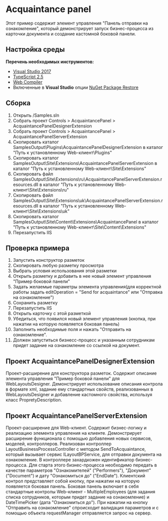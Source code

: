 # Acquaintance panel

Этот пример содержит элемент управления "Панель отправки на ознакомление", который демонстрирует запуск бизнес-процесса из карточки документа и создание кастомной боковой панели.

## Настройка среды

**Перечень необходимых инструментов:** 
* [Visual Studio 2017](https://www.visualstudio.com)
* [TypeScript 2.5](https://www.typescriptlang.org)
* [Web Compiler](https://marketplace.visualstudio.com/items?itemName=MadsKristensen.WebCompiler)
* Включенные в **Visual Studio** опции  [NuGet Package Restore](https://docs.microsoft.com/en-us/nuget/consume-packages/package-restore#enabling-and-disabling-package-restore)

## Сборка

1. Открыть /Samples.sln
2. Собрать проект Controls > AcquaintancePanel > AcquaintancePanelDesignerExtension
3. Собрать проект Controls > AcquaintancePanel > AcquaintancePanelServerExtension
4. Скопировать каталог SamplesOutput\Plugins\AcquaintancePanelDesignerExtension в каталог "Путь к установленному Web-клиент\Plugins"
5. Скопировать каталог SamplesOutput\Site\Extensions\AcquaintancePanelServerExtension в каталог "Путь к установленному Web-клиент\Site\Extensions"
6. Скопировать файл SamplesOutput\Site\Extensions\ru\AcquaintancePanelServerExtension.resources.dll в каталог "Путь к установленному Web-клиент\Site\Extensions\ru"
7. Скопировать файл SamplesOutput\Site\Extensions\uk\AcquaintancePanelServerExtension.resources.dll в каталог "Путь к установленному Web-клиент\Site\Extensions\uk"
8. Скопировать каталог SamplesOutput\Site\Content\Extensions\AcquaintancePanel в каталог "Путь к установленному Web-клиент\Site\Content\Extensions"
9. Перезапустить IIS

## Проверка примера

1. Запустить конструктор разметок
2. Скопировать любую разметку просмотра
3. Выбрать условия использования этой разметки
4. Открыть разметку и добавить в нее новый элемент управления "Пример боковой панели"
5. Задать желаемые параметры элемента управления(для корректной работы задать editOperation = "Send for acquaintance" или "Отправка на ознакомление")
6. Сохранить разметку
7. Перезапустить IIS
8. Открыть карточку с этой разметкой
9. Убедиться, что появился новый элемент управления (кнопка, при нажатии на которую появляется боковая панель)
10. Заполнить необходимые поля и нажать "Отправить на ознакомление". 
11. Должен запуститься бизнесс-процесс и указанным сотрудникам придет задание на ознакомление со ссылкой на документ.

## Проект AcquaintancePanelDesignerExtension

Проект-расширение для конструктора разметок. Содержит описание элемента управления "Пример боковой панели" для WebLayoutsDesigner.
Демонстрирует использование описания контрола в формате xml, задание ему стандартных свойств, реализованных в  WebLayoutsDesigner и
добавление кастомного свойства, используя класс PropretyDescription. 

## Проект AcquaintancePanelServerExtension

Проект-расширение для Web-клиент. Содержит бизнес-логику и реализацию элемента управления на клиенте. 
Демонстрирует расширение функционала с помощью добавления новых сервисов, моделей, контроллеров.
Реализован контроллер LayoutBusinessProcessController с методом SendToAcquaintance, который вызывает сервис ILayoutBPService,
 для отправки документа на ознакомление. В контроллере захардкожен идентификатор бизнес-процесса. 
Для старта этого бизнес-процесса необходимо передать в качестве параметров "Ознакомителей" ("Performers"), "Документ" ("Document") и дату "Ознакомиться до" ("EndDate").
Клиентский контрол представляет собой кнопку, при нажатии на которую появляется боковая панель. 
Боковая панель включает в себя стандартные контролы Web-клиент - MultipleEmployees (для задания списка сотрудников, которым придет задание на ознакомление)
 и DateTimePicker (дата "Ознакомиться до"). При нажатии на кнопку "Отправить на ознакомление" спроисходит валидация параметров и с помощью объекта requestManager 
 отправляется запрос на сервер. 